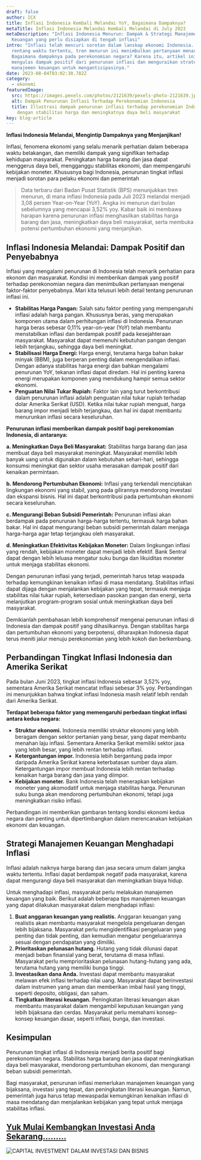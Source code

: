 ```yaml
---
draft: false
author: ICX
title: Inflasi Indonesia Kembali Melandai YoY, Bagaimana Dampaknya?
metaTitle: Inflasi Indonesia Melandai Kembali Melandai di July 2023
metaDescription: "Inflasi Indonesia Menurun: Dampak & Strategi Manajemen
  Keuangan yang perlu disiapkan di tengah inflasi"
intro: "Inflasi telah mencuri sorotan dalam lanskap ekonomi Indonesia. Dalam
  rentang waktu tertentu, tren menurun ini menimbulkan pertanyaan menarik:
  Bagaimana dampaknya pada perekonomian negara? Karena itu, artikel ini akan
  mengulas dampak positif dari penurunan inflasi dan menguraikan strategi
  manajemen keuangan untuk mengantisipasinya."
date: 2023-08-04T03:02:30.782Z
category:
  - ekonomi
featuredImage:
  src: https://images.pexels.com/photos/2121639/pexels-photo-2121639.jpeg?auto=compress&cs=tinysrgb&w=600
  alt: Dampak Penurunan Inflasi Terhadap Perekonomian Indonesia
  title: Illustrasi dampak penurunan inflasi terhadap perekonomian Indonesia
    dengan stabilitas harga dan meningkatnya daya beli masyarakat
key: blog-article
---
```

**Inflasi Indonesia Melandai, Mengintip Dampaknya yang Menjanjikan!**

Inflasi, fenomena ekonomi yang selalu menarik perhatian dalam beberapa waktu belakangan, dan memiliki dampak yang signifikan terhadap kehidupan masyarakat. Peningkatan harga barang dan jasa dapat menggerus daya beli, mengganggu stabilitas ekonomi, dan mempengaruhi kebijakan moneter. Khususnya bagi Indonesia, penurunan tingkat inflasi menjadi sorotan para pelaku ekonomi dan pemerintah

> Data terbaru dari Badan Pusat Statistik (BPS) menunjukkan tren menurun, di mana inflasi Indonesia pada Juli 2023 melandai menjadi 3,08 persen Year-on-Year (YoY). Angka ini menurun dari bulan sebelumnya yang mencapai 3,52%  yoy. Kabar baik ini membawa harapan karena penurunan inflasi menghasilkan stabilitas harga barang dan jasa, meningkatkan daya beli masyarakat, serta membuka potensi pertumbuhan ekonomi yang menjanjikan.

## Inflasi Indonesia Melandai: Dampak Positif dan Penyebabnya

Inflasi yang mengalami penurunan di Indonesia telah menarik perhatian para ekonom dan masyarakat. Kondisi ini memberikan dampak yang positif terhadap perekonomian negara dan menimbulkan pertanyaan mengenai faktor-faktor penyebabnya. Mari kita telusuri lebih detail tentang penurunan inflasi ini.

* **Stabilitas Harga Pangan:** Salah satu faktor penting yang mempengaruhi inflasi adalah harga pangan. Khususnya beras, yang merupakan komponen utama dalam perhitungan inflasi di Indonesia. Penurunan harga beras sebesar 0,11% year-on-year (YoY) telah membantu menstabilkan inflasi dan berdampak positif pada kesejahteraan masyarakat. Masyarakat dapat memenuhi kebutuhan pangan dengan lebih terjangkau, sehingga daya beli meningkat.
* **Stabilisasi Harga Energi:** Harga energi, terutama harga bahan bakar minyak (BBM), juga berperan penting dalam mengendalikan inflasi. Dengan adanya stabilitas harga energi dan bahkan mengalami penurunan YoY, tekanan inflasi dapat diredam. Hal ini penting karena energi merupakan komponen yang mendukung hampir semua sektor ekonomi.
* **Penguatan Nilai Tukar Rupiah:** Faktor lain yang turut berkontribusi dalam penurunan inflasi adalah penguatan nilai tukar rupiah terhadap dolar Amerika Serikat (USD). Ketika nilai tukar rupiah menguat, harga barang impor menjadi lebih terjangkau, dan hal ini dapat membantu menurunkan inflasi secara keseluruhan.

**Penurunan inflasi memberikan dampak positif bagi perekonomian Indonesia, di antaranya:**

**a. Meningkatkan Daya Beli Masyarakat:** Stabilitas harga barang dan jasa membuat daya beli masyarakat meningkat. Masyarakat memiliki lebih banyak uang untuk digunakan dalam kebutuhan sehari-hari, sehingga konsumsi meningkat dan sektor usaha merasakan dampak positif dari kenaikan permintaan.

**b. Mendorong Pertumbuhan Ekonomi:** Inflasi yang terkendali menciptakan lingkungan ekonomi yang stabil, yang pada gilirannya mendorong investasi dan ekspansi bisnis. Hal ini dapat berkontribusi pada pertumbuhan ekonomi secara keseluruhan.

**c. Mengurangi Beban Subsidi Pemerintah:** Penurunan inflasi akan berdampak pada penurunan harga-harga tertentu, termasuk harga bahan bakar. Hal ini dapat mengurangi beban subsidi pemerintah dalam menjaga harga-harga agar tetap terjangkau oleh masyarakat.

**d. Meningkatkan Efektivitas Kebijakan Moneter:** Dalam lingkungan inflasi yang rendah, kebijakan moneter dapat menjadi lebih efektif. Bank Sentral dapat dengan lebih leluasa mengatur suku bunga dan likuiditas moneter untuk menjaga stabilitas ekonomi.

Dengan penurunan inflasi yang terjadi, pemerintah harus tetap waspada terhadap kemungkinan kenaikan inflasi di masa mendatang. Stabilitas inflasi dapat dijaga dengan menjalankan kebijakan yang tepat, termasuk menjaga stabilitas nilai tukar rupiah, ketersediaan pasokan pangan dan energi, serta melanjutkan program-program sosial untuk meningkatkan daya beli masyarakat.

Demikianlah pembahasan lebih komprehensif mengenai penurunan inflasi di Indonesia dan dampak positif yang dihasilkannya. Dengan stabilitas harga dan pertumbuhan ekonomi yang berpotensi, diharaxpkan Indonesia dapat terus meniti jalur menuju perekonomian yang lebih kokoh dan berkembang.

## **Perbandingan Tingkat Inflasi Indonesia dan Amerika Serikat**

Pada bulan Juni 2023, tingkat inflasi Indonesia sebesar 3,52% yoy, sementara Amerika Serikat mencatat inflasi sebesar 3% yoy. Perbandingan ini menunjukkan bahwa tingkat inflasi Indonesia masih relatif lebih rendah dari Amerika Serikat.

**Terdapat beberapa faktor yang memengaruhi perbedaan tingkat inflasi antara kedua negara:**

* **Struktur ekonomi.** Indonesia memiliki struktur ekonomi yang lebih beragam dengan sektor pertanian yang besar, yang dapat membantu menahan laju inflasi. Sementara Amerika Serikat memiliki sektor jasa yang lebih besar, yang lebih rentan terhadap inflasi.
* **Ketergantungan impor.** Indonesia lebih bergantung pada impor daripada Amerika Serikat karena keterbatasan sumber daya alam. Ketergantungan impor membuat Indonesia lebih rentan terhadap kenaikan harga barang dan jasa yang diimpor.
* **Kebijakan moneter.** Bank Indonesia telah menerapkan kebijakan moneter yang akomodatif untuk menjaga stabilitas harga. Penurunan suku bunga akan mendorong pertumbuhan ekonomi, tetapi juga meningkatkan risiko inflasi.

Perbandingan ini memberikan gambaran tentang kondisi ekonomi kedua negara dan penting untuk dipertimbangkan dalam merencanakan kebijakan ekonomi dan keuangan.

## **Strategi Manajemen Keuangan Menghadapi Inflasi**

Inflasi adalah naiknya harga barang dan jasa secara umum dalam jangka waktu tertentu. Inflasi dapat berdampak negatif pada masyarakat, karena dapat mengurangi daya beli masyarakat dan meningkatkan biaya hidup.

Untuk menghadapi inflasi, masyarakat perlu melakukan manajemen keuangan yang baik. Berikut adalah beberapa tips manajemen keuangan yang dapat dilakukan masyarakat dalam menghadapi inflasi:

1. **Buat anggaran keuangan yang realistis.** Anggaran keuangan yang realistis akan membantu masyarakat mengelola pengeluaran dengan lebih bijaksana. Masyarakat perlu mengidentifikasi pengeluaran yang penting dan tidak penting, dan kemudian mengatur pengeluarannya sesuai dengan pendapatan yang dimiliki.
2. **Prioritaskan pelunasan hutang.** Hutang yang tidak dilunasi dapat menjadi beban finansial yang berat, terutama di masa inflasi. Masyarakat perlu memprioritaskan pelunasan hutang-hutang yang ada, terutama hutang yang memiliki bunga tinggi.
3. **Investasikan dana Anda.** Investasi dapat membantu masyarakat melawan efek inflasi terhadap nilai uang. Masyarakat dapat berinvestasi dalam instrumen yang aman dan memberikan imbal hasil yang tinggi, seperti deposito, obligasi, dan saham.
4. **Tingkatkan literasi keuangan.** Peningkatan literasi keuangan akan membantu masyarakat dalam mengambil keputusan keuangan yang lebih bijaksana dan cerdas. Masyarakat perlu memahami konsep-konsep keuangan dasar, seperti inflasi, bunga, dan investasi.

## K﻿esimpulan

Penurunan tingkat inflasi di Indonesia menjadi berita positif bagi perekonomian negara. Stabilitas harga barang dan jasa dapat meningkatkan daya beli masyarakat, mendorong pertumbuhan ekonomi, dan mengurangi beban subsidi pemerintah. 

Bagi masyarakat, penurunan inflasi memerlukan manajemen keuangan yang bijaksana, investasi yang tepat, dan peningkatan literasi keuangan. Namun, pemerintah juga harus tetap mewaspadai kemungkinan kenaikan inflasi di masa mendatang dan menjalankan kebijakan yang tepat untuk menjaga stabilitas inflasi.

## [Y﻿uk Mulai Kembangkan Investasi Anda Sekarang.........](https://icx.id/?utm_source=content_blog&utm_medium=blog&utm_campaign=blog&utm_id=content_blog&utm_content=blog_content)

![CAPITAL INVESTMENT DALAM INVESTASI DAN BISNIS](https://icx.id/img/snapinsta.app_346119647_1435083573982006_484823168912654359_n_1080-1-.jpg)

<!--EndFragment-->